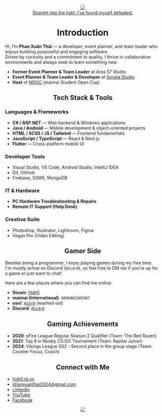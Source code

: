 <div align= "center"> <a href=" "> <img src="https://github.com/hidr0c/pxt-image-archives/blob/f260f9a134ba9e5bb40fce6c382bc978fa278f48/SITL%20(no%20text)%202560x1600%20trim.png"/> </a>
<br/>
  <a href="https://youtu.be/zqH9qgVNzHI?si=38i2l4-v-c6OfkkG&t=101">Straight into the light. I've found myself defeated.</a>
</div>

<div align="center"><strong><h1> Introduction</h1></strong></div>

Hi, I’m **Phan Xuân Thái** — a developer, event planner, and team leader who enjoys building purposeful and engaging software.  
Driven by curiosity and a commitment to quality, I thrive in collaborative environments and always seek to learn something new.

- **Former Event Planner & Team Leader** at Area 57 Studio
- **Event Planner & Team Leader & Developer** at [Soralia Studio](https://github.com/Soralia-Studio) 
- **Host** of [MSOC](https://www.linkedin.com/posts/xu%C3%A2n-th%C3%A1i-phan-bab693352_msoc-2024-my-first-step-in-esports-event-activity-7300042302784233472-0Zwe?utm_source=share&utm_medium=member_desktop) (maimai Student Open Cup)


<div align="center"><strong><h2>Tech Stack & Tools</h2></strong></div>

### Languages & Frameworks
- **C# / ASP.NET** — Web backend & Windows applications  
- **Java / Android** — Mobile development & object-oriented projects  
- **HTML / SCSS / JS / Tailwind** — Frontend fundamentals  
- **JavaScript / TypeScript** — React & Next.js 
- **Flutter** — Cross-platform mobile UI

###  Developer Tools
- Visual Studio, VS Code, Android Studio, IntelliJ IDEA 
- Git, GitHub
- Firebase, SSMS, MongoDB

### IT & Hardware
- **PC Hardware Troubleshooting & Repairs**  
- **Remote IT Support (Help Desk)**

### Creative Suite
- Photoshop, Illustrator, Lightroom, Figma  
- Vegas Pro (Video Editing)

<div align="center"><strong><h2>Gamer Side</h2></strong></div>

Besides being a programmer, I enjoy playing games during my free time.  
I'm mostly active on Discord (`@hidr0`), so feel free to DM me if you're up for a game or just want to chat!

Here are a few places where you can find me online:

- **Steam**: [Hidr0](https://steamcommunity.com/id/hidr0)  
- **maimai (International)**: `8090803305987`  
- **osu!**: [`Hidr0`](https://osu.ppy.sh/users/10643305) (washed out)
- **Discord**: [`@hidr0`](https://discord.com/users/317587311279734784)


<div align="center"><strong><h2>Gaming Achievements</h2></strong></div>

- **2020**: eFire League Regular Season 2 Qualifier (Team: The Red Raven)  
- **2021**: Top 8 in Nooby CS:GO Tournament (Team: Rapital Junior)  
- **2024**: Vikings League SS2 - Second place in the group stage (Team: Counter Focuz, Coach)


<div align="center"><strong><h2>Connect with Me</h2></strong></div>

- [hidr0.id.vn](https://hidr0.id.vn)  
- [phanxuanthai2004@gmail.com](mailto:phanxuanthai2004@gmail.com)  
- [LinkedIn](https://www.linkedin.com/in/xu%C3%A2n-th%C3%A1i-phan-bab693352/)  
- [YouTube](https://www.youtube.com/@hidr0712)
- [Facebook](https://www.facebook.com/profile.php?id=100079297945837)
  
<div align="center">
<img src="https://github-readme-stats.vercel.app/api?username=hidr0c&show_icons=true&theme=radical&border_color=00ffc3"/>
</div>

